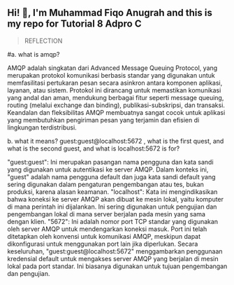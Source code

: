 ## **Hi! :wave:, I'm Muhammad Fiqo Anugrah and this is my repo for Tutorial 8 Adpro C**


> REFLECTION

#a. what is amqp?

AMQP adalah singkatan dari Advanced Message Queuing Protocol, yang merupakan protokol komunikasi berbasis standar yang digunakan untuk memfasilitasi pertukaran pesan secara asinkron antara komponen aplikasi, layanan, atau sistem. Protokol ini dirancang untuk memastikan komunikasi yang andal dan aman, mendukung berbagai fitur seperti message queuing, routing (melalui exchange dan binding), publikasi-subskripsi, dan transaksi. Keandalan dan fleksibilitas AMQP membuatnya sangat cocok untuk aplikasi yang membutuhkan pengiriman pesan yang terjamin dan efisien di lingkungan terdistribusi.

b. what it means? guest:guest@localhost:5672 , what is the first quest, and what is
the second guest, and what is localhost:5672 is for? 

"guest:guest": Ini merupakan pasangan nama pengguna dan kata sandi yang digunakan untuk autentikasi ke server AMQP. Dalam konteks ini, "guest" adalah nama pengguna default dan juga kata sandi default yang sering digunakan dalam pengaturan pengembangan atau tes, bukan produksi, karena alasan keamanan.
"localhost": Kata ini mengindikasikan bahwa koneksi ke server AMQP akan dibuat ke mesin lokal, yaitu komputer di mana perintah ini dijalankan. Ini sering digunakan untuk pengujian dan pengembangan lokal di mana server berjalan pada mesin yang sama dengan klien.
"5672": Ini adalah nomor port TCP standar yang digunakan oleh server AMQP untuk mendengarkan koneksi masuk. Port ini telah ditetapkan oleh konvensi untuk komunikasi AMQP, meskipun dapat dikonfigurasi untuk menggunakan port lain jika diperlukan.
Secara keseluruhan, "guest:guest@localhost:5672" menggambarkan penggunaan kredensial default untuk mengakses server AMQP yang berjalan di mesin lokal pada port standar. Ini biasanya digunakan untuk tujuan pengembangan dan pengujian.


